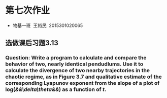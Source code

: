 # 第七次作业
* 物基一班  王裕民  2015301020065
## 选做课后习题3.13
### Question: Write a program to calculate and compare the behavior of two, nearly identical pendudlums. Use it to calculate the divergence of two nearby trajectories in the chaotic regime, as in Figure 3.7 and qualitative estimate of the corresponding Lyapunov exponent from the slope of a plot of log(*&&\delta\theta&&*) as a function of *t*. 

